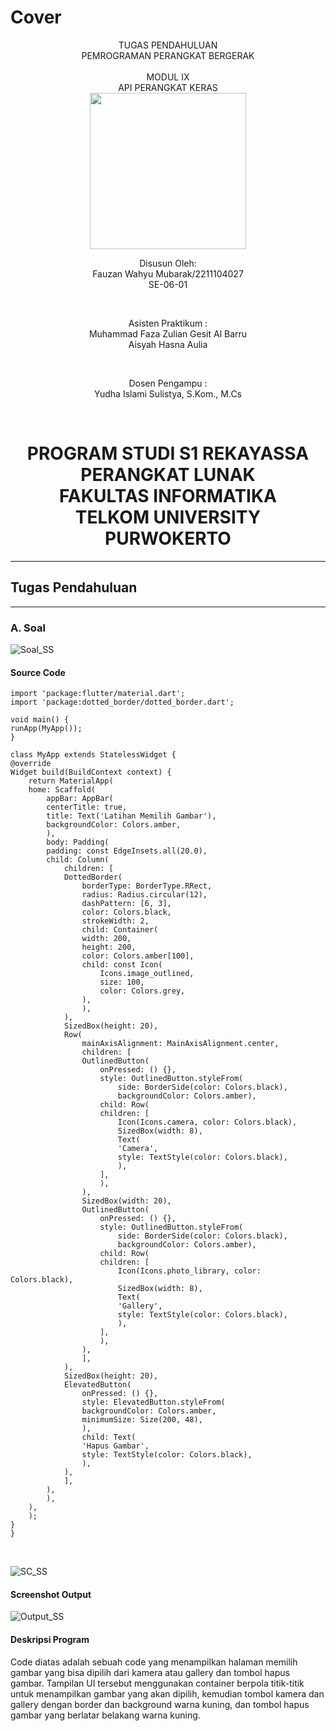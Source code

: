 # Cover 
<div align="center">
TUGAS PENDAHULUAN <br>
PEMROGRAMAN PERANGKAT BERGERAK <br>
<br>
MODUL IX <br>
API PERANGKAT KERAS <br>

<img src="https://lac.telkomuniversity.ac.id/wp-content/uploads/2021/01/cropped-1200px-Telkom_University_Logo.svg-270x270.png" width="250px">

<br>

Disusun Oleh: <br>
Fauzan Wahyu Mubarak/2211104027 <br>
SE-06-01 <br>

<br>

Asisten Praktikum : <br>
Muhammad Faza Zulian Gesit Al Barru <br>
Aisyah Hasna Aulia <br>

<br>

Dosen Pengampu : <br>
Yudha Islami Sulistya, S.Kom., M.Cs <br>

<br>

PROGRAM STUDI S1 REKAYASSA PERANGKAT LUNAK <br>
FAKULTAS INFORMATIKA <br> 
TELKOM UNIVERSITY PURWOKERTO <br>
=
</div>

---
## Tugas Pendahuluan
---

### A. Soal <br>
![Soal_SS](/09_API_Perangkat_Keras/img/soal_tp.png)
    <br>


#### Source Code <br>
    import 'package:flutter/material.dart';
    import 'package:dotted_border/dotted_border.dart';

    void main() {
    runApp(MyApp());
    }

    class MyApp extends StatelessWidget {
    @override
    Widget build(BuildContext context) {
        return MaterialApp(
        home: Scaffold(
            appBar: AppBar(
            centerTitle: true,
            title: Text('Latihan Memilih Gambar'),
            backgroundColor: Colors.amber,
            ),
            body: Padding(
            padding: const EdgeInsets.all(20.0),
            child: Column(
                children: [
                DottedBorder(
                    borderType: BorderType.RRect,
                    radius: Radius.circular(12),
                    dashPattern: [6, 3],
                    color: Colors.black,
                    strokeWidth: 2,
                    child: Container(
                    width: 200,
                    height: 200,
                    color: Colors.amber[100],
                    child: const Icon(
                        Icons.image_outlined,
                        size: 100,
                        color: Colors.grey,
                    ),
                    ),
                ),
                SizedBox(height: 20),
                Row(
                    mainAxisAlignment: MainAxisAlignment.center,
                    children: [
                    OutlinedButton(
                        onPressed: () {},
                        style: OutlinedButton.styleFrom(
                            side: BorderSide(color: Colors.black),
                            backgroundColor: Colors.amber),
                        child: Row(
                        children: [
                            Icon(Icons.camera, color: Colors.black),
                            SizedBox(width: 8),
                            Text(
                            'Camera',
                            style: TextStyle(color: Colors.black),
                            ),
                        ],
                        ),
                    ),
                    SizedBox(width: 20),
                    OutlinedButton(
                        onPressed: () {},
                        style: OutlinedButton.styleFrom(
                            side: BorderSide(color: Colors.black),
                            backgroundColor: Colors.amber),
                        child: Row(
                        children: [
                            Icon(Icons.photo_library, color: Colors.black),
                            SizedBox(width: 8),
                            Text(
                            'Gallery',
                            style: TextStyle(color: Colors.black),
                            ),
                        ],
                        ),
                    ),
                    ],
                ),
                SizedBox(height: 20),
                ElevatedButton(
                    onPressed: () {},
                    style: ElevatedButton.styleFrom(
                    backgroundColor: Colors.amber,
                    minimumSize: Size(200, 48),
                    ),
                    child: Text(
                    'Hapus Gambar',
                    style: TextStyle(color: Colors.black),
                    ),
                ),
                ],
            ),
            ),
        ),
        );
    }
    }
<br>

![SC_SS](/09_API_Perangkat_Keras/img/code_tp.png)
    <br>

#### Screenshot Output<br>

![Output_SS](/09_API_Perangkat_Keras/img/output_tp.png)
    <br>

#### Deskripsi Program <br>
Code diatas adalah sebuah code yang menampilkan halaman memilih gambar yang bisa dipilih dari kamera atau gallery dan tombol hapus gambar. Tampilan UI tersebut menggunakan container berpola titik-titik untuk menampilkan gambar yang akan dipilih, kemudian tombol kamera dan gallery dengan border dan background warna kuning, dan tombol hapus gambar yang berlatar belakang warna kuning. 


